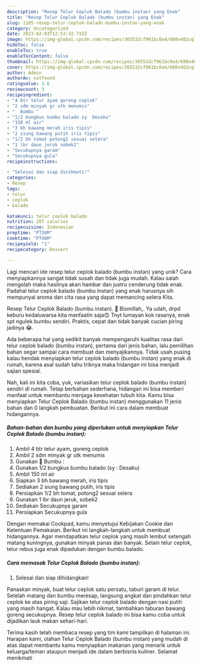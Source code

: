 ```yaml
---
description: "Resep Telur Ceplok Balado (bumbu instan) yang Enak"
title: "Resep Telur Ceplok Balado (bumbu instan) yang Enak"
slug: 1105-resep-telur-ceplok-balado-bumbu-instan-yang-enak
category: Uncategorized
date: 2023-02-03T12:53:32.715Z
image: https://img-global.cpcdn.com/recipes/365532cf961bc0a4/680x482cq70/telur-ceplok-balado-bumbu-instan-foto-resep-utama.jpg
hideToc: false
enableToc: true
enableTocContent: false
thumbnail: https://img-global.cpcdn.com/recipes/365532cf961bc0a4/680x482cq70/telur-ceplok-balado-bumbu-instan-foto-resep-utama.jpg
cover: https://img-global.cpcdn.com/recipes/365532cf961bc0a4/680x482cq70/telur-ceplok-balado-bumbu-instan-foto-resep-utama.jpg
author: Admin
authorAv: notfound
ratingvalue: 3.6
reviewcount: 3
recipeingredient:
- "4 btr telur ayam goreng ceplok"
- "2 sdm minyak gr utk menumis"
- "  Bumbu "
- "1/2 bungkus bumbu balado sy  Desaku"
- "150 ml air"
- "3 bh bawang merah iris tipis"
- "2 siung bawang putih iris tipis"
- "1/2 bh tomat potong2 sesuai selera"
- "1 lbr daun jeruk sobek2"
- "Secukupnya garam"
- "Secukupnya gula"
recipeinstructions:

- "Selesai dan siap dinikmati!"
categories:
- Resep
tags:
- telur
- ceplok
- balado

katakunci: telur ceplok balado 
nutrition: 207 calories
recipecuisine: Indonesian
preptime: "PT26M"
cooktime: "PT46M"
recipeyield: "1"
recipecategory: Dessert

---
```





Lagi mencari ide resep telur ceplok balado (bumbu instan) yang unik? Cara menyiapkannya sangat tidak susah dan tidak juga mudah. Kalau salah mengolah maka hasilnya akan hambar dan justru cenderung tidak enak. Padahal telur ceplok balado (bumbu instan) yang enak harusnya sih mempunyai aroma dan cita rasa yang dapat memancing selera Kita.





Resep Telur Ceplok Balado (bumbu instan). 🌺 Bismillah,. Ya udah, drpd keburu kedaluwarsa kita manfaatin saja😊 Tnyt lumayan kok rasanya, enak spt ngulek bumbu sendiri. Praktis, cepat dan tidak banyak cucian piring jadinya 😂.

Ada beberapa hal yang sedikit banyak mempengaruhi kualitas rasa dari telur ceplok balado (bumbu instan), pertama dari jenis bahan, lalu pemilihan bahan segar sampai cara membuat dan menyajikannya. Tidak usah pusing kalau hendak menyiapkan telur ceplok balado (bumbu instan) yang enak di rumah, karena asal sudah tahu triknya maka hidangan ini bisa menjadi sajian spesial.






Nah, kali ini kita coba, yuk, variasikan telur ceplok balado (bumbu instan) sendiri di rumah. Tetap berbahan sederhana, hidangan ini bisa memberi manfaat untuk membantu menjaga kesehatan tubuh kita. Kamu bisa menyiapkan Telur Ceplok Balado (bumbu instan) menggunakan 11 jenis bahan dan 0 langkah pembuatan. Berikut ini cara dalam membuat hidangannya.

<!--inarticleads1-->

##### Bahan-bahan dan bumbu yang diperlukan untuk menyiapkan Telur Ceplok Balado (bumbu instan):

1. Ambil 4 btr telur ayam, goreng ceplok
1. Ambil 2 sdm minyak gr utk menumis
1. Gunakan  🌠 Bumbu :
1. Gunakan 1/2 bungkus bumbu balado (sy : Desaku)
1. Ambil 150 ml air
1. Siapkan 3 bh bawang merah, iris tipis
1. Sediakan 2 siung bawang putih, iris tipis
1. Persiapkan 1/2 bh tomat, potong2 sesuai selera
1. Gunakan 1 lbr daun jeruk, sobek2
1. Sediakan Secukupnya garam
1. Persiapkan Secukupnya gula


Dengan memakai Cookpad, kamu menyetujui Kebijakan Cookie dan Ketentuan Pemakaian. Berikut ini langkah-langkah untuk membuat hidangannya. Agar mendapatkan telur ceplok yang masih lembut setengah matang kuningnya, gunakan minyak panas dan banyak. Selain telur ceplok, telur rebus juga enak dipadukan dengan bumbu balado. 

<!--inarticleads2-->

##### Cara memasak Telur Ceplok Balado (bumbu instan):


1. Selesai dan siap dihidangkan!

Panaskan minyak, buat telur ceplok satu persatu, taburi garam di telur. Setelah matang dan bumbu meresap, langsung angkat dan pindahkan telur ceplok ke atas piring saji. Sajikan telur ceplok balado dengan nasi putih yang masih hangat. Kalau mau lebih nikmat, tambahkan taburan bawang goreng secukupnya. Resep telur ceplok balado ini bisa kamu coba untuk dijadikan lauk makan sehari-hari. 

Terima kasih telah membaca resep yang tim kami tampilkan di halaman ini. Harapan kami, olahan Telur Ceplok Balado (bumbu instan) yang mudah di atas dapat membantu kamu menyiapkan makanan yang menarik untuk keluarga/teman ataupun menjadi ide dalam berbisnis kuliner. Selamat menikmati
